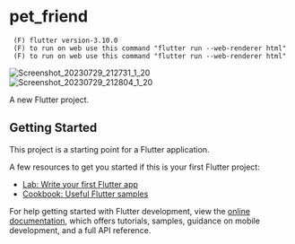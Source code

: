 # pet_friend
     (F) flutter version-3.10.0 
     (F) to run on web use this command "flutter run --web-renderer html"
     (F) to run on web use this command "flutter run --web-renderer html"

![Screenshot_20230729_212731_1_20](https://github.com/neamul-fahim/pet-friend/assets/102896638/063b0a21-f4a7-4d05-a19b-d923357a959d) ![Screenshot_20230729_212804_1_20](https://github.com/neamul-fahim/pet-friend/assets/102896638/8b4af075-0028-4e1f-9444-a18c6828092a)

A new Flutter project.

## Getting Started

This project is a starting point for a Flutter application.

A few resources to get you started if this is your first Flutter project:

- [Lab: Write your first Flutter app](https://docs.flutter.dev/get-started/codelab)
- [Cookbook: Useful Flutter samples](https://docs.flutter.dev/cookbook)

For help getting started with Flutter development, view the
[online documentation](https://docs.flutter.dev/), which offers tutorials,
samples, guidance on mobile development, and a full API reference.

